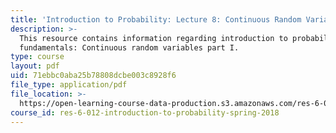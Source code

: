 ```yaml
---
title: 'Introduction to Probability: Lecture 8: Continuous Random Variables Part I'
description: >-
  This resource contains information regarding introduction to probability: The
  fundamentals: Continuous random variables part I.
type: course
layout: pdf
uid: 71ebbc0aba25b78808dcbe003c8928f6
file_type: application/pdf
file_location: >-
  https://open-learning-course-data-production.s3.amazonaws.com/res-6-012-introduction-to-probability-spring-2018/71ebbc0aba25b78808dcbe003c8928f6_MITRES_6_012S18_L08.pdf
course_id: res-6-012-introduction-to-probability-spring-2018
---
```


